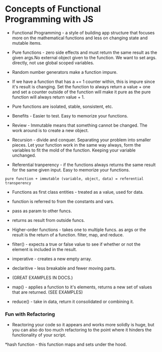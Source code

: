 # Concepts of Functional Programming with JS

- Functional Programming - a style of building app structure that focuses more on the mathematical functions and less on changing state and mutable items.

- Pure functions - zero side effects and must return the same result as the given args.No external object given to the function. We want to set args. directly, not use global scoped variables.

* Random number generators make a function impure.

* If we have a function that has a += 1 counter within, this is impure since it's result is changing. Set the function to always return a value + one and set a counter outside of the function will make it pure as the pure function will always return value + 1.

* Pure functions are isolated, stable, sonsistent, etc.

* Benefits - Easier to test. Easy to memorize your functions.

* Review - Immutable means that something cannot be changed. The work around is to create a new object.

* Recursion - divide and conquer. Separating your problem into smaller pieces. Let your function work in the same way always, form the variables to fit the mold of the function. Keeping your variable unchanged.

* Referential tranperency - if the functions always returns the same result for the same given input. Easy to memorize your functions.

```
pure function + immutable (variable, object, data) = referential transperency

```

* Functions as first class entities - treated as a value, used for data.

- function is referred to from the constants and vars.
- pass as param to other funcs.

- returns as result from outside funcs.

* Higher-order functions - takes one to multiple funcs. as args or the result is the return of a function. filter, map, and reduce.

* filter() - expects a true or false value to see if whether or not the element is included in the result.

- imperative - creates a new empty array.

- declaritive - less breakable and fewer moving parts.

- (GREAT EXAMPLES IN DOCS.)

* map() - applies a function to it's elements, returns a new set of values that are returned. (SEE EXAMPLES)

* reduce() - take in data, return it consolidated or combining it.

### Fun with Refactoring

* Reactoring your code so it appears and works more solidly is huge, but you can also do too much refactoring to the point where it hinders the functionality of your script.

*hash function - this function maps and sets under the hood.
